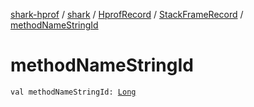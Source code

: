[shark-hprof](../../../index.md) / [shark](../../index.md) / [HprofRecord](../index.md) / [StackFrameRecord](index.md) / [methodNameStringId](./method-name-string-id.md)

# methodNameStringId

`val methodNameStringId: `[`Long`](https://kotlinlang.org/api/latest/jvm/stdlib/kotlin/-long/index.html)